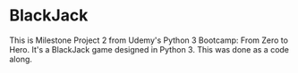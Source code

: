 # BlackJack
This is Milestone Project 2 from Udemy's Python 3 Bootcamp: From Zero to Hero. It's a BlackJack game designed in Python 3. This was done as a code along. 
